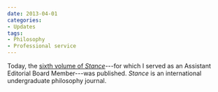 ```yaml
---
date: 2013-04-01
categories:
- Updates
tags:
- Philosophy
- Professional service
---
```


Today, the <a href="http://www.bsu.edu/libraries/virtualpress/stance/2013_spring/">sixth volume of *Stance*</a>---for which I served as an Assistant Editorial Board Member---was published. *Stance* is an international undergraduate philosophy journal.
